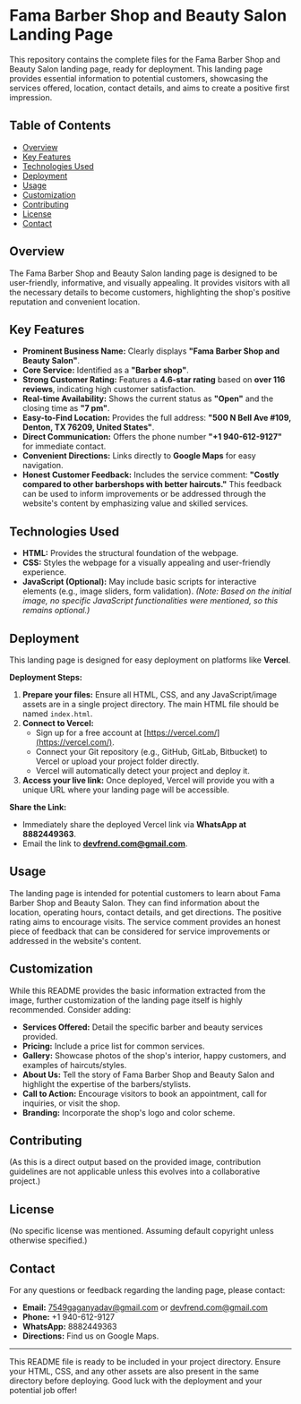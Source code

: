 # Fama Barber Shop and Beauty Salon Landing Page

This repository contains the complete files for the Fama Barber Shop and Beauty Salon landing page, ready for deployment. This landing page provides essential information to potential customers, showcasing the services offered, location, contact details, and aims to create a positive first impression.

## Table of Contents

* [Overview](#overview)
* [Key Features](#key-features)
* [Technologies Used](#technologies-used)
* [Deployment](#deployment)
* [Usage](#usage)
* [Customization](#customization)
* [Contributing](#contributing)
* [License](#license)
* [Contact](#contact)

## Overview

The Fama Barber Shop and Beauty Salon landing page is designed to be user-friendly, informative, and visually appealing. It provides visitors with all the necessary details to become customers, highlighting the shop's positive reputation and convenient location.

## Key Features

* **Prominent Business Name:** Clearly displays **"Fama Barber Shop and Beauty Salon"**.
* **Core Service:** Identified as a **"Barber shop"**.
* **Strong Customer Rating:** Features a **4.6-star rating** based on **over 116 reviews**, indicating high customer satisfaction.
* **Real-time Availability:** Shows the current status as **"Open"** and the closing time as **"7 pm"**.
* **Easy-to-Find Location:** Provides the full address: **"500 N Bell Ave #109, Denton, TX 76209, United States"**.
* **Direct Communication:** Offers the phone number **"+1 940-612-9127"** for immediate contact.
* **Convenient Directions:** Links directly to **Google Maps** for easy navigation.
* **Honest Customer Feedback:** Includes the service comment: **"Costly compared to other barbershops with better haircuts."** This feedback can be used to inform improvements or be addressed through the website's content by emphasizing value and skilled services.

## Technologies Used

* **HTML:** Provides the structural foundation of the webpage.
* **CSS:** Styles the webpage for a visually appealing and user-friendly experience.
* **JavaScript (Optional):** May include basic scripts for interactive elements (e.g., image sliders, form validation). *(Note: Based on the initial image, no specific JavaScript functionalities were mentioned, so this remains optional.)*

## Deployment

This landing page is designed for easy deployment on platforms like **Vercel**.

**Deployment Steps:**

1.  **Prepare your files:** Ensure all HTML, CSS, and any JavaScript/image assets are in a single project directory. The main HTML file should be named `index.html`.
2.  **Connect to Vercel:**
    * Sign up for a free account at [https://vercel.com/](https://vercel.com/).
    * Connect your Git repository (e.g., GitHub, GitLab, Bitbucket) to Vercel or upload your project folder directly.
    * Vercel will automatically detect your project and deploy it.
3.  **Access your live link:** Once deployed, Vercel will provide you with a unique URL where your landing page will be accessible.

**Share the Link:**

* Immediately share the deployed Vercel link via **WhatsApp at 8882449363**.
* Email the link to **devfrend.com@gmail.com**.

## Usage

The landing page is intended for potential customers to learn about Fama Barber Shop and Beauty Salon. They can find information about the location, operating hours, contact details, and get directions. The positive rating aims to encourage visits. The service comment provides an honest piece of feedback that can be considered for service improvements or addressed in the website's content.

## Customization

While this README provides the basic information extracted from the image, further customization of the landing page itself is highly recommended. Consider adding:

* **Services Offered:** Detail the specific barber and beauty services provided.
* **Pricing:** Include a price list for common services.
* **Gallery:** Showcase photos of the shop's interior, happy customers, and examples of haircuts/styles.
* **About Us:** Tell the story of Fama Barber Shop and Beauty Salon and highlight the expertise of the barbers/stylists.
* **Call to Action:** Encourage visitors to book an appointment, call for inquiries, or visit the shop.
* **Branding:** Incorporate the shop's logo and color scheme.

## Contributing

(As this is a direct output based on the provided image, contribution guidelines are not applicable unless this evolves into a collaborative project.)

## License

(No specific license was mentioned. Assuming default copyright unless otherwise specified.)

## Contact

For any questions or feedback regarding the landing page, please contact:

* **Email:** 7549gaganyadav@gmail.com or devfrend.com@gmail.com
* **Phone:** +1 940-612-9127
* **WhatsApp:** 8882449363
* **Directions:** Find us on Google Maps.

---
This README file is ready to be included in your project directory. Ensure your HTML, CSS, and any other assets are also present in the same directory before deploying. Good luck with the deployment and your potential job offer!
